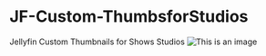# JF-Custom-ThumbsforStudios
Jellyfin Custom Thumbnails for Shows Studios
![This is an image](https://preview.redd.it/rh1gybfp92291.png?width=1861&format=png&auto=webp&s=b71dc980cc83c5ef66b7c08ddcb7bfbff4c020dc)
